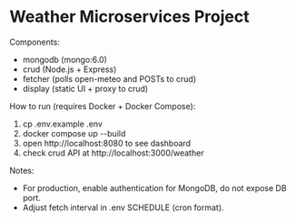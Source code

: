 Weather Microservices Project
=============================
Components:
  - mongodb (mongo:6.0)
  - crud (Node.js + Express)
  - fetcher (polls open-meteo and POSTs to crud)
  - display (static UI + proxy to crud)

How to run (requires Docker + Docker Compose):
  1. cp .env.example .env
  2. docker compose up --build
  3. open http://localhost:8080 to see dashboard
  4. check crud API at http://localhost:3000/weather

Notes:
  - For production, enable authentication for MongoDB, do not expose DB port.
  - Adjust fetch interval in .env SCHEDULE (cron format).
